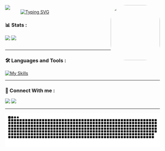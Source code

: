 <img align="left" src="https://media.giphy.com/media/hvRJCLFzcasrR4ia7z/giphy.gif" width="50px"/>
<img align="right" width="160" height="180" src="https://media1.tenor.com/images/68e8337fb4eb7e40645d832c64762a8b/tenor.gif?itemid=19443613" style="border-radius: 50px;">

[![Typing SVG](https://readme-typing-svg.demolab.com?font=Fira+Code&size=30&pause=300&color=0DDF26&width=450&lines=Hi!;I'm+Lucas+Prado)](https://git.io/typing-svg)
  
###  📊 Stats :
<div>
  <img height="180em"  align="center" src="https://github-readme-stats.vercel.app/api?username=Lucasx10&show_icons=true&theme=react&include_all_commits=true&count_private=true"/>
  <img height="180em"  align="center" src="https://github-readme-stats.vercel.app/api/top-langs/?username=Lucasx10&layout=compact&langs_count=6&theme=react"/>
</div>
 <br>
 
---

### :hammer_and_wrench: Languages and Tools :

[![My Skills](https://skillicons.dev/icons?i=python,html,css,js,docker,aws,git,linux)](https://skillicons.dev)


---

### 📲 Connect With me :
  <a href="https://www.instagram.com/lucasprado1/" target="_blank"><img src="https://img.shields.io/badge/-Instagram-%23E4405F?style=for-the-badge&logo=instagram&logoColor=white" target="_blank"></a>
  <a href="https://www.linkedin.com/in/lucasprado1/" target="_blank"><img src="https://img.shields.io/badge/-LinkedIn-%230077B5?style=for-the-badge&logo=linkedin&logoColor=white" target="_blank"></a>
  
---

<picture>
  <source media="(prefers-color-scheme: dark)" srcset="https://raw.githubusercontent.com/platane/platane/output/github-contribution-grid-snake-dark.svg">
  <source media="(prefers-color-scheme: light)" srcset="https://raw.githubusercontent.com/platane/platane/output/github-contribution-grid-snake.svg">
  <img alt="github contribution grid snake animation" src="https://raw.githubusercontent.com/platane/platane/output/github-contribution-grid-snake.svg">
</picture>
